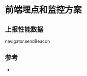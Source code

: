 # 前端埋点和监控方案

## 上报性能数据
navigator.sendBeacon

## 参考
- [](https://github.com/forthealllight/blog/issues/38)